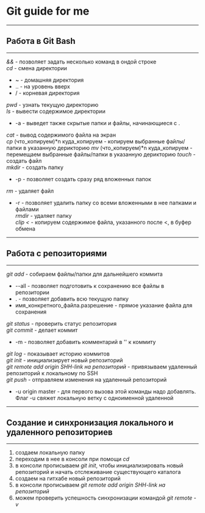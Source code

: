 # Git guide for me
---
## Работа в Git Bash
---
_&&_ - позволяет задать несколько команд в ондой строке  
_cd_ - смена директории  
* ~ - домашняя директория
* .. - на уровень вверх
* / - корневая директория  

_pwd_ - узнать текущую директорию  
_ls_ - вывести содержимое директории
* -а - выведет также скрытые папки и файлы, начинающиеся с . 

_cat_ - вывод содержимого файла на экран  
_cp_ (что_копируем)*n куда_копируем  - копируем выбранные файлы/папки в указанную дерикторию
_mv_ (что_копируем)*n куда_копируем  - перемещаем выбранные файлы/папки в указанную дерикторию
_touch_ - создать файл  
_mkdir_ - создать папку
* -p - позволяет создать сразу ряд вложенных папок  

_rm_ - удаляет файл
* -r - позволяет удалить папку со всеми вложенными в нее папками и файлами  
_rmdir_ - удаляет папку  
_clip <_ - копируем содержимое файла, указанного после <, в буфер обмена
---
## Работа с репозиториями
---
_git add_ - собираем файлы/папки для дальнейшего коммита
* --all - позволяет подготовить к сохранению все файлы в репозитории
* . - позволяет добавить всю текущую папку
* имя_конкретного_файла.разрешение - прямое указание файла для сохранения

_git status_ - проверить статус репозитория  
_git commit_ - делает коммит
* -m - позволяет добавить комментарий в '' к коммиту

_git log_ - показывает историю коммитов  
_git init_ - инициализирует новый репозиторий  
_git remote add origin SHH-link на репозиторий_ - привязываем удаленный репозиторий к локальному по SSH  
_git push_ - отправляем изменения на удаленный репозиторий
* -u origin master - для первого вызова этой команды надо добавлять. Флаг -u свяжет локальную ветку с одноименной удаленной
---
## Создание и синхронизация локального и удаленного репозиториев
---
1. создаем локальную папку
2. переходим в нее в консоли при помощи _cd_
3. в консоли прописываем _git init_, чтобы инициализировать новый репозиторий и начать отслеживание существующего каталога
4. создаем на гитхабе новый репозиторий
5. в консоли прописываем _git remote add origin SHH-link на репозиторий_ 
6. можем проверить успешность синхронизации командой _git remote -v_
